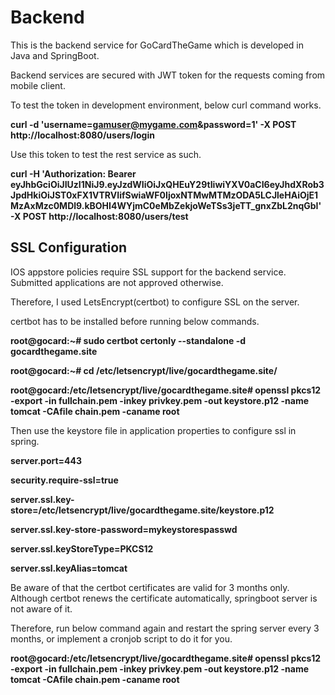 # Backend

This is the backend service for GoCardTheGame which is developed in Java and SpringBoot.

Backend services are secured with JWT token for the requests coming from mobile client.

To test the token in development environment, below curl command works.

**curl -d 'username=gamuser@mygame.com&password=1' -X POST http://localhost:8080/users/login**

Use this token to test the rest service as such. 

**curl -H 'Authorization: Bearer eyJhbGciOiJIUzI1NiJ9.eyJzdWIiOiJxQHEuY29tIiwiYXV0aCI6eyJhdXRob3JpdHkiOiJST0xFX1VTRVIifSwiaWF0IjoxNTMwMTMzODA5LCJleHAiOjE1MzAxMzc0MDl9.kBOHI4WYjmC0eMbZekjoWeTSs3jeTT_gnxZbL2nqGbI' -X POST http://localhost:8080/users/test**

## SSL Configuration

IOS appstore policies require SSL support for the backend service. Submitted applications are not approved otherwise. 

Therefore, I used LetsEncrypt(certbot) to configure SSL on the server.

certbot has to be installed before running below commands.

**root@gocard:~# sudo certbot certonly --standalone -d gocardthegame.site**

**root@gocard:~# cd /etc/letsencrypt/live/gocardthegame.site/**

**root@gocard:/etc/letsencrypt/live/gocardthegame.site# openssl pkcs12 -export -in fullchain.pem -inkey privkey.pem  -out keystore.p12  -name tomcat -CAfile chain.pem  -caname root**

Then use the keystore file in application properties to configure ssl in spring.

**server.port=443**

**security.require-ssl=true**

**server.ssl.key-store=/etc/letsencrypt/live/gocardthegame.site/keystore.p12**

**server.ssl.key-store-password=mykeystorespasswd**

**server.ssl.keyStoreType=PKCS12**

**server.ssl.keyAlias=tomcat**

Be aware of that the certbot certificates are valid for 3 months only. Although certbot renews the certificate automatically, springboot server is not aware of it. 

Therefore, run below command again and restart the spring server every 3 months, or implement a cronjob script to do it for you.

**root@gocard:/etc/letsencrypt/live/gocardthegame.site# openssl pkcs12 -export -in fullchain.pem -inkey privkey.pem  -out keystore.p12  -name tomcat -CAfile chain.pem  -caname root**
